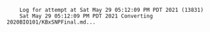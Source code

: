         Log for attempt at Sat May 29 05:12:09 PM PDT 2021 (13831)
        Sat May 29 05:12:09 PM PDT 2021 Converting 2020BIO101/KBxSNPFinal.md...
